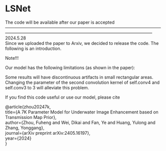 # LSNet

The code will be available after our paper is accepted<br>
——————————————————————————————————————————————————————————————————————<br>
2024.5.28 <br>
Since we uploaded the paper to Arxiv, we decided to release the code. The following is an introduction.<br>


Note!!!<br>

Our model has the following limitations (as shown in the paper):<br>

Some results will have discontinuous artifacts in small rectangular areas. Changing the parameter of the second convolution kernel of self.conv4 and self.conv3 to 3 will alleviate this problem.<br>








If you find this code useful or use our model, please cite<br>

@article{zhou20247k,<br>
  title={A 7K Parameter Model for Underwater Image Enhancement based on Transmission Map Prior},<br>
  author={Zhou, Fuheng and Wei, Dikai and Fan, Ye and Huang, Yulong and Zhang, Yonggang},<br>
  journal={arXiv preprint arXiv:2405.16197},<br>
  year={2024}<br>
}
